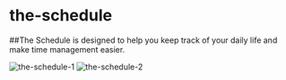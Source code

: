 # the-schedule
##The Schedule is designed to help you keep track of your daily life and make time management easier.

![the-schedule-1](https://user-images.githubusercontent.com/79487809/115649799-3b3d0f80-a2e5-11eb-990d-6caace45d076.png)
![the-schedule-2](https://user-images.githubusercontent.com/79487809/115649804-3c6e3c80-a2e5-11eb-98de-5394718a2b82.png)
